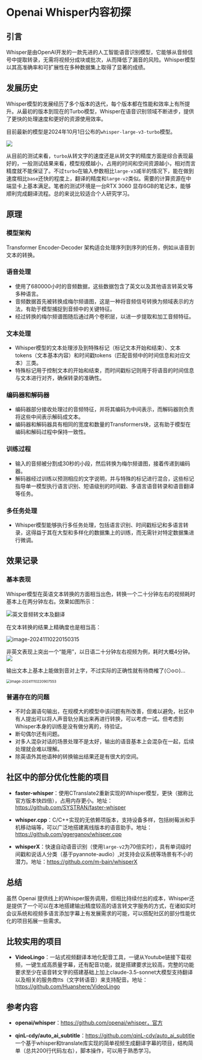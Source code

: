 # Openai Whisper内容初探

## 引言

Whisper是由OpenAI开发的一款先进的人工智能语音识别模型，它能够从音频信号中提取转录，无需将视频分成块或批次，从而降低了漏音的风险。Whisper模型以其高准确率和可扩展性在多种数据集上取得了显著的成绩。

## 发展历史

Whisper模型的发展经历了多个版本的迭代，每个版本都在性能和效率上有所提升。从最初的版本到现在的Turbo模型，Whisper在语音识别领域不断进步，提供了更快的处理速度和更好的资源使用效率。

目前最新的模型是2024年10月1日公布的`whisper-large-v3-turbo`模型。

![](img/models.png)

从目前的测试来看，`turbo`从转文字的速度还是从转文字的精度方面是综合表现最好的，一般测试结果来看，模型规模越小，占用的时间和空间资源越小，相对而言精度就不能保证了。不过`turbo`在输入参数相比`large-v3`减半的情况下，能在做到速度相比`base`还快的程度上，翻译的精度和`large-v2`类似。需要的计算资源在中端显卡上基本满足。笔者的测试环境是一台RTX 3060 显存6GB的笔记本，能够顺利完成翻译流程。总的来说比较适合个人研究学习。

## 原理

### 模型架构

Transformer Encoder-Decoder 架构适合处理序列到序列的任务，例如从语音到文本的转换。

### 语音处理

- 使用了680000小时的音频数据，这些数据包含了英文以及其他语言转英文等多种语言。
- 音频数据首先被转换成梅尔频谱图，这是一种将音频信号转换为频域表示的方法，有助于模型捕捉到音频中的关键特征。
- 经过转换的梅尔频谱图随后通过两个卷积层，以进一步提取和加工音频特征。

### 文本处理

- Whisper模型的文本处理涉及到特殊标记（标记文本开始和结束）、文本tokens（文本基本内容）和时间戳tokens（匹配音频中的时间信息和对应文本）三类。
- 特殊标记用于控制文本的开始和结束，而时间戳标记则用于将语音的时间信息与文本进行对齐，确保转录的准确性。

### 编码器和解码器

- 编码器部分接收处理过的音频特征，并将其编码为中间表示，而解码器则负责将这些中间表示解码成文本。
- 编码器和解码器具有相同的宽度和数量的Transformers块，这有助于模型在编码和解码过程中保持一致性。

### 训练过程

- 输入的音频被分割成30秒的小段，然后转换为梅尔频谱图，接着传递到编码器。
- 解码器经过训练以预测相应的文字说明，并与特殊的标记进行混合，这些标记指导单一模型执行语言识别、短语级别的时间戳、多语言语音转录和语音翻译等任务。

### 多任务处理

- Whisper模型能够执行多任务处理，包括语言识别、时间戳标记和多语言转录，这得益于其在大型和多样化的数据集上的训练，而无需针对特定数据集进行微调。



## 效果记录

### 基本表现

Whisper模型在英语文本转换的方面相当出色，转换一个二十分钟左右的视频耗时基本上在两分钟左右。效果如图所示：

![英文音频转文本及翻译](img/英文音频转文本及翻译.png)

在文本转换的结果上精确度也是相当高：

![image-20241110220150315](img/image-20241110220150315.png)

非英文表现上突出一个“能用”，以日语二十分钟左右视频为例，耗时大概4分钟。![](img/新音频转文本及翻译.png)

输出文本上基本上能做到音对上字，不过实际的正确性就有待商榷了(⊙o⊙)…

<img src="img/image-20241110220907553.png" alt="image-20241110220907553" style="zoom: 67%;" />

### 普遍存在的问题

- 不时会漏语句输出，在规模大的模型中该问题有所改善，但难以避免，社区中有人提出可以将人声音轨分离出来再进行转换，可以考虑一试。但考虑到Whisper本身的训练是没有做分离的，待验证。
- 断句偶尔还有问题。
- 对多人混杂对话的场景处理不是太好，输出的语音基本上会混杂在一起，后续处理就会难以理解。
- 除英语外其他语种的转换输出结果还是有很大的空间。

## 社区中的部分优化性能的项目

- **faster-whisper**：使用CTranslate2重新实现的Whisper模型，更快（据称比官方版本快四倍），占用内存更小。地址：https://github.com/SYSTRAN/faster-whisper
- **whisper.cpp**：C/C++实现的无依赖项版本，支持设备多样，包括树莓派和手机移动端等，可以广泛地搭建离线版本的语音助手。地址：https://github.com/ggerganov/whisper.cpp

- **whisperX**：快速自动语音识别（使用`large-v2`为70倍实时），具有单词级时间戳和说话人分类（基于pyannote-audio）,对支持会议系统等场景有不小的潜力。地址：https://github.com/m-bain/whisperX

## 总结

虽然 Openai 提供线上的Whisper服务调用，但相比持续付出的成本，Whisper还是提供了一个可以在本地搭建输出精度较高的语言转文字服务的方式，在诸如实时会议系统和视频多语言添加字幕上有发展需求的可能，可以搭配社区的部分性能优化的项目拓展一些需求。

## 比较实用的项目

- **VideoLingo**：一站式视频翻译本地化配音工具，一键从Youtube链接下载视频，一键生成高质量字幕，还有配音功能，就是搭建要求比较高，完整的功能要求至少在语音转文字的搭建基础上加上claude-3.5-sonnet大模型支持翻译以及相关的服务商tts（文字转语音）来支持配音。地址：https://github.com/Huanshere/VideoLingo

## 参考内容

- **openai/whisper**：https://github.com/openai/whisper，官方

- **qinL-cdy/auto_ai_subtitle**：https://github.com/qinL-cdy/auto_ai_subtitle 一个基于whisper和translate库实现的简单视频生成翻译字幕的项目，结构简单（总共200行代码左右），脚本操作，可以用于熟悉学习。

